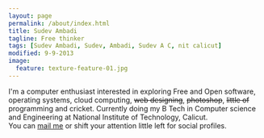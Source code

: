 ```yaml
---
layout: page
permalink: /about/index.html
title: Sudev Ambadi
tagline: Free thinker
tags: [Sudev Ambadi, Sudev, Ambadi, Sudev A C, nit calicut]
modified: 9-9-2013
image:
  feature: texture-feature-01.jpg
---
```


I'm a computer enthusiast interested in exploring Free and Open software, operating systems, cloud computing, <del>web designing</del>, <del>photoshop</del>, <del>little of</del> programming and cricket. Currently doing my B Tech in Computer science and Engineering at National Institute of Technology, Calicut. <br />You can <a href="mailto:sudevdev@gmail.com?Subject=Through%20sudev.github.io" target="_top">mail me</a> or shift your attention little left for social profiles.
